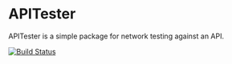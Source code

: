 # APITester

APITester is a simple package for network testing against an API. 

[![Build Status](https://travis-ci.com/macinnir/apitester.svg?branch=master)](https://travis-ci.com/macinnir/apitester)